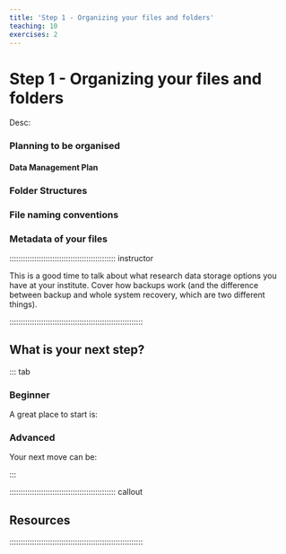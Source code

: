 ```yaml
---
title: 'Step 1 - Organizing your files and folders'
teaching: 10
exercises: 2
---
```



# Step 1 - Organizing your files and folders

Desc:

### Planning to be organised

#### Data Management Plan


### Folder Structures

### File naming conventions

### Metadata of your files


::::::::::::::::::::::::::::::::::::::::::::::: instructor


This is a good time to talk about what research data storage options you have at your institute. Cover how backups work (and the difference between backup and whole system recovery, which are two different things).


:::::::::::::::::::::::::::::::::::::::::::::::::::::::::::


## What is your next step?


::: tab 


### Beginner

A great place to start is:


### Advanced

Your next move can be:



:::




::::::::::::::::::::::::::::::::::::::::::::::: callout

## Resources

:::::::::::::::::::::::::::::::::::::::::::::::::::::::::::
